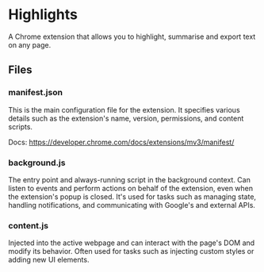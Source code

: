 # Highlights

A Chrome extension that allows you to highlight, summarise and export text on any page.

## Files

### manifest.json

This is the main configuration file for the extension. It specifies various details such as the
extension's name, version, permissions, and content scripts.

Docs: https://developer.chrome.com/docs/extensions/mv3/manifest/

### background.js

The entry point and always-running script in the background context. Can listen to events and
perform actions on behalf of the extension, even when the extension's popup is closed. It's used for
tasks such as managing state, handling notifications, and communicating with Google's and external
APIs.

### content.js

Injected into the active webpage and can interact with the page's DOM and modify its behavior. Often
used for tasks such as injecting custom styles or adding new UI elements.
